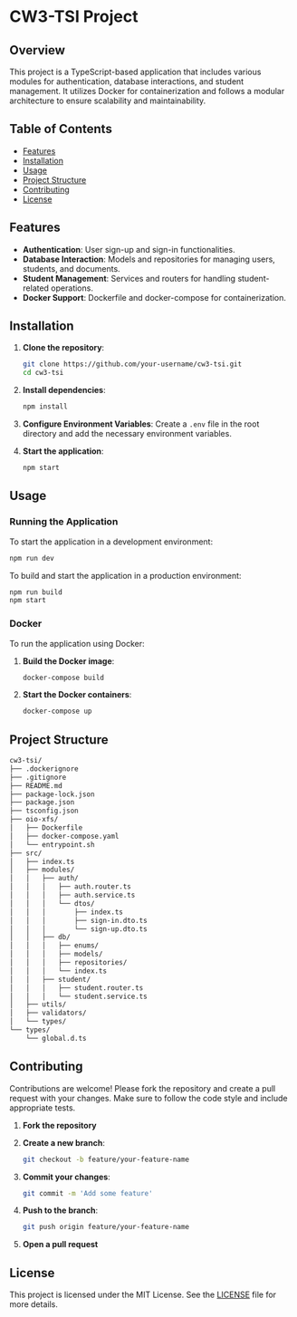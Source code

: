 # CW3-TSI Project

## Overview

This project is a TypeScript-based application that includes various modules for authentication, database interactions, and student management. It utilizes Docker for containerization and follows a modular architecture to ensure scalability and maintainability.

## Table of Contents

- [Features](#features)
- [Installation](#installation)
- [Usage](#usage)
- [Project Structure](#project-structure)
- [Contributing](#contributing)
- [License](#license)

## Features

- **Authentication**: User sign-up and sign-in functionalities.
- **Database Interaction**: Models and repositories for managing users, students, and documents.
- **Student Management**: Services and routers for handling student-related operations.
- **Docker Support**: Dockerfile and docker-compose for containerization.

## Installation

1. **Clone the repository**:

    ```bash
    git clone https://github.com/your-username/cw3-tsi.git
    cd cw3-tsi
    ```

2. **Install dependencies**:

    ```bash
    npm install
    ```

3. **Configure Environment Variables**:
    Create a `.env` file in the root directory and add the necessary environment variables.

4. **Start the application**:

    ```bash
    npm start
    ```

## Usage

### Running the Application

To start the application in a development environment:

```bash
npm run dev
```

To build and start the application in a production environment:

```bash
npm run build
npm start
```

### Docker

To run the application using Docker:

1. **Build the Docker image**:

    ```bash
    docker-compose build
    ```

2. **Start the Docker containers**:

    ```bash
    docker-compose up
    ```

## Project Structure

```bash
cw3-tsi/
├── .dockerignore
├── .gitignore
├── README.md
├── package-lock.json
├── package.json
├── tsconfig.json
├── oio-xfs/
│   ├── Dockerfile
│   ├── docker-compose.yaml
│   └── entrypoint.sh
├── src/
│   ├── index.ts
│   ├── modules/
│   │   ├── auth/
│   │   │   ├── auth.router.ts
│   │   │   ├── auth.service.ts
│   │   │   └── dtos/
│   │   │       ├── index.ts
│   │   │       ├── sign-in.dto.ts
│   │   │       └── sign-up.dto.ts
│   │   ├── db/
│   │   │   ├── enums/
│   │   │   ├── models/
│   │   │   ├── repositories/
│   │   │   └── index.ts
│   │   ├── student/
│   │   │   ├── student.router.ts
│   │   │   └── student.service.ts
│   ├── utils/
│   ├── validators/
│   └── types/
└── types/
    └── global.d.ts
```

## Contributing

Contributions are welcome! Please fork the repository and create a pull request with your changes. Make sure to follow the code style and include appropriate tests.

1. **Fork the repository**
2. **Create a new branch**:

    ```bash
    git checkout -b feature/your-feature-name
    ```

3. **Commit your changes**:

    ```bash
    git commit -m 'Add some feature'
    ```

4. **Push to the branch**:

    ```bash
    git push origin feature/your-feature-name
    ```

5. **Open a pull request**

## License

This project is licensed under the MIT License. See the [LICENSE](LICENSE) file for more details.
